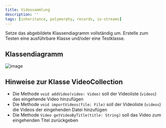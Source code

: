 ```yaml
---
title: Videosammlung
description: ''
tags: [inheritance, polymorphy, records, io-streams]
---
```


Setze das abgebildete Klassendiagramm vollständig um. Erstelle zum Testen eine ausführbare Klasse und/oder eine Testklasse.

## Klassendiagramm
![image](https://user-images.githubusercontent.com/47243617/208610810-e3233a83-d179-44ba-80e5-8c3a6ebdbf7d.png)

## Hinweise zur Klasse VideoCollection
- Die Methode `void addVideo(video: Video)` soll der Videoliste (`videos`) das eingehende Video hinzufügen
- Die Methode `void importVideos(file: File)` soll der Videoliste (`videos`) die Videos der eingehenden Datei hinzufügen
- Die Methode `Video getVideoByTitle(title: String)` soll das Video zum eingehenden Titel zurückgeben
